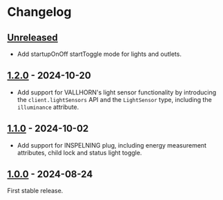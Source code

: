 # Changelog

## [Unreleased](https://github.com/lpgera/dirigera/compare/v1.2.0...HEAD)

- Add startupOnOff startToggle mode for lights and outlets.

## [1.2.0](https://github.com/lpgera/dirigera/compare/v1.1.0...v1.2.0) - 2024-10-20

- Add support for VALLHORN's light sensor functionality by introducing the `client.lightSensors` API and the
  `LightSensor` type, including the `illuminance` attribute.

## [1.1.0](https://github.com/lpgera/dirigera/compare/v1.0.0...v1.1.0) - 2024-10-02

- Add support for INSPELNING plug, including energy measurement attributes, child lock and status light toggle.

## [1.0.0](https://github.com/lpgera/dirigera/releases/tag/v1.0.0) - 2024-08-24

First stable release.
